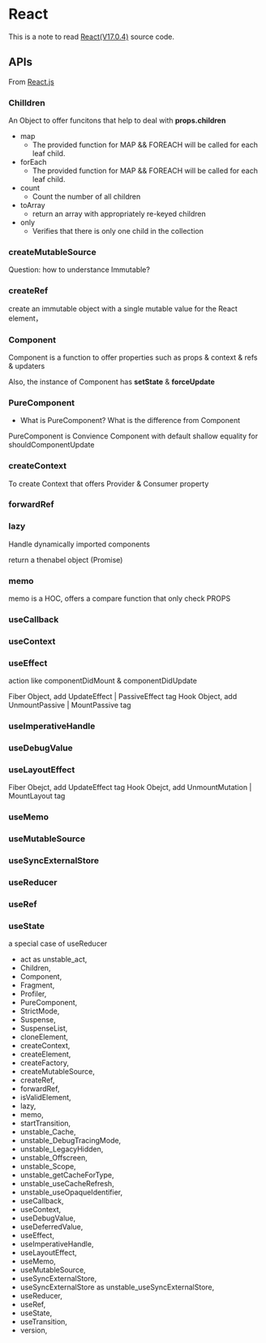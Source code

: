 # React

This is a note to read [React(V17.0.4)](https://github.com/facebook/react/tree/main/packages/react) source code.

## APIs

From [React.js](https://github.com/facebook/react/blob/main/packages/react/src/React.js)

### Chilldren

An Object to offer funcitons that help to deal with **props.children**

- map
  - The provided function for MAP && FOREACH will be called for each leaf child.
- forEach
  - The provided function for MAP && FOREACH will be called for each leaf child.
- count
  - Count the number of all children
- toArray
  - return an array with appropriately re-keyed children
- only
  - Verifies that there is only one child in the collection

### createMutableSource

Question: how to understance Immutable?

### createRef

create an immutable object with a single mutable value for the React element，

### Component

Component is a function to offer properties such as props & context & refs & updaters

Also, the instance of Component has **setState** & **forceUpdate**

### PureComponent

- What is PureComponent? What is the difference from Component

PureComponent is Convience Component with default shallow equality for shouldComponentUpdate

### createContext

To create Context that offers Provider & Consumer property

### forwardRef

### lazy

Handle dynamically imported components

return a thenabel object (Promise)

### memo

memo is a HOC, offers a compare function that only check PROPS

### useCallback

### useContext

### useEffect

action like componentDidMount & componentDidUpdate

Fiber Object, add UpdateEffect | PassiveEffect tag
Hook Object, add UnmountPassive | MountPassive tag

### useImperativeHandle

### useDebugValue

### useLayoutEffect

Fiber Obejct, add UpdateEffect tag
Hook Obejct, add UnmountMutation | MountLayout tag

### useMemo

### useMutableSource

### useSyncExternalStore

### useReducer

### useRef

### useState

a special case of useReducer

- act as unstable_act,
- Children,
- Component,
- Fragment,
- Profiler,
- PureComponent,
- StrictMode,
- Suspense,
- SuspenseList,
- cloneElement,
- createContext,
- createElement,
- createFactory,
- createMutableSource,
- createRef,
- forwardRef,
- isValidElement,
- lazy,
- memo,
- startTransition,
- unstable_Cache,
- unstable_DebugTracingMode,
- unstable_LegacyHidden,
- unstable_Offscreen,
- unstable_Scope,
- unstable_getCacheForType,
- unstable_useCacheRefresh,
- unstable_useOpaqueIdentifier,
- useCallback,
- useContext,
- useDebugValue,
- useDeferredValue,
- useEffect,
- useImperativeHandle,
- useLayoutEffect,
- useMemo,
- useMutableSource,
- useSyncExternalStore,
- useSyncExternalStore as unstable_useSyncExternalStore,
- useReducer,
- useRef,
- useState,
- useTransition,
- version,

```

```
